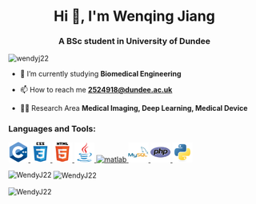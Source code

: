 <h1 align="center">Hi 👋, I'm Wenqing Jiang</h1>
<h3 align="center">A BSc student in University of Dundee</h3>

<p align="left"> <img src="https://komarev.com/ghpvc/?username=wendyj22&label=Profile%20views&color=0e75b6&style=flat" alt="wendyj22" /> </p>

- 🌱 I’m currently studying **Biomedical Engineering**

- 📫 How to reach me **2524918@dundee.ac.uk**

- 👨‍💻 Research Area **Medical Imaging, Deep Learning, Medical Device**
  
<p align="left">
</p>

<h3 align="left">Languages and Tools:</h3>
<p align="left"> <a href="https://www.w3schools.com/cpp/" target="_blank" rel="noreferrer"> <img src="https://raw.githubusercontent.com/devicons/devicon/master/icons/cplusplus/cplusplus-original.svg" alt="cplusplus" width="40" height="40"/> </a> <a href="https://www.w3schools.com/css/" target="_blank" rel="noreferrer"> <img src="https://raw.githubusercontent.com/devicons/devicon/master/icons/css3/css3-original-wordmark.svg" alt="css3" width="40" height="40"/> </a> <a href="https://www.w3.org/html/" target="_blank" rel="noreferrer"> <img src="https://raw.githubusercontent.com/devicons/devicon/master/icons/html5/html5-original-wordmark.svg" alt="html5" width="40" height="40"/> </a> <a href="https://www.java.com" target="_blank" rel="noreferrer"> <img src="https://raw.githubusercontent.com/devicons/devicon/master/icons/java/java-original.svg" alt="java" width="40" height="40"/> </a> <a href="https://www.mathworks.com/" target="_blank" rel="noreferrer"> <img src="https://upload.wikimedia.org/wikipedia/commons/2/21/Matlab_Logo.png" alt="matlab" width="40" height="40"/> </a> <a href="https://www.mysql.com/" target="_blank" rel="noreferrer"> <img src="https://raw.githubusercontent.com/devicons/devicon/master/icons/mysql/mysql-original-wordmark.svg" alt="mysql" width="40" height="40"/> </a> <a href="https://www.php.net" target="_blank" rel="noreferrer"> <img src="https://raw.githubusercontent.com/devicons/devicon/master/icons/php/php-original.svg" alt="php" width="40" height="40"/> </a> <a href="https://www.python.org" target="_blank" rel="noreferrer"> <img src="https://raw.githubusercontent.com/devicons/devicon/master/icons/python/python-original.svg" alt="python" width="40" height="40"/> </a> </p>

<p><img align="left" src="https://github-readme-stats.vercel.app/api/top-langs?username=WendyJ22&show_icons=true&locale=en&layout=compact" alt="WendyJ22" /></p>

<p>&nbsp;<img align="center" src="https://github-readme-stats.vercel.app/api?username=WendyJ22&show_icons=true&locale=en" alt="WendyJ22" /></p>

<p><img align="center" src="https://github-readme-streak-stats.herokuapp.com/?user=WendyJ22&" alt="WendyJ22" /></p>
